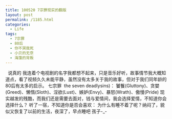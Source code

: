 ```yaml
---
title: 100520 7宗罪现实的翻版
layout: post
permalink: /1185.html
categories:
  - Life
tags:
  - 7宗罪
  - 80后
  - 你不哭我死
  - 小贝的无奈
  - 海藻的背叛
---
```

  说真的 我连着个电视剧的名字我都想不起来，只是音乐好听，故事情节我大概知道点，看了视频久久未能平静，虽然没有太多关于我的故事，但对于我们同年龄的80后有太多的启示。 七宗罪  the seven deadlysins)： 饕餮(Gluttony)、贪婪(Greed)、懒惰(Sloth)、淫欲(Lust)、嫉妒(Envy)、暴怒(Wrath)、傲慢(Pride) 现实越发的残酷，而我们还是需要去面对，钱与爱情间，我会选择爱情，不知道你会选择什么？ 听了一宿，不知道你是否会喜欢： 为什么有睡不着了呢？纳闷了，貌似又恢复了以前的生活，夜深了，早点睡吧 孩子-_-